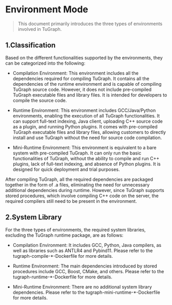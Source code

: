 # Environment Mode

> This document primarily introduces the three types of environments involved in TuGraph.

## 1.Classification

Based on the different functionalities supported by the environments, they can be categorized into the following:

* Compilation Environment: This environment includes all the dependencies required for compiling TuGraph. It contains all the dependencies of the runtime environment and is capable of compiling TuGraph source code. However, it does not include pre-compiled TuGraph executable files and library files. It is intended for developers to compile the source code.

* Runtime Environment: This environment includes GCC/Java/Python environments, enabling the execution of all TuGraph functionalities. It can support full-text indexing, Java client, uploading C++ source code as a plugin, and running Python plugins. It comes with pre-compiled TuGraph executable files and library files, allowing customers to directly install and use TuGraph without the need for source code compilation.

* Mini-Runtime Environment: This environment is equivalent to a bare system with pre-compiled TuGraph. It can only run the basic functionalities of TuGraph, without the ability to compile and run C++ plugins, lack of full-text indexing, and absence of Python plugins. It is designed for quick deployment and trial purposes.

After compiling TuGraph, all the required dependencies are packaged together in the form of .a files, eliminating the need for unnecessary additional dependencies during runtime. However, since TuGraph supports stored procedures, which involve compiling C++ code on the server, the required compilers still need to be present in the environment.

## 2.System Library

For the three types of environments, the required system libraries, excluding the TuGraph runtime package, are as follows:

* Compilation Environment: It includes GCC, Python, Java compilers, as well as libraries such as ANTLR4 and Pybind11. Please refer to the tugraph-compile-*-Dockerfile for more details.

* Runtime Environment: The main dependencies introduced by stored procedures include GCC, Boost, CMake, and others. Please refer to the tugraph-runtime-*-Dockerfile for more details.

* Mini-Runtime Environment: There are no additional system library dependencies. Please refer to the tugraph-mini-runtime-*-Dockerfile for more details.
